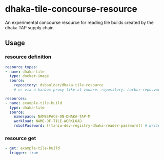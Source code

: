 # dhaka-tile-concourse-resource
An experimental concourse resource for reading tile builds created by the dhaka TAP supply chain

## Usage

### resource definition

```yaml
resource_types:
- name: dhaka-tile
  type: docker-image
  source:
    repository: dsboulder/dhaka-tile-resource
    # or via a harbox proxy like at vmware: repository: harbor-repo.vmware.com/dockerhub-proxy-cache/dsboulder/dhaka-tile-resource

resources:
- name: example-tile-build
  type: dhaka-tile
  source:
    namespace: NAMESPACE-ON-DHAKA-TAP-M
    workload: NAME-OF-TILE-WORKLOAD
    robotPassword: ((tanzu-dev-registry-dhaka-reader-password)) # write David Stevenson to get this readonly cred
```

### resource get
```yaml
- get: example-tile-build
  trigger: true
```